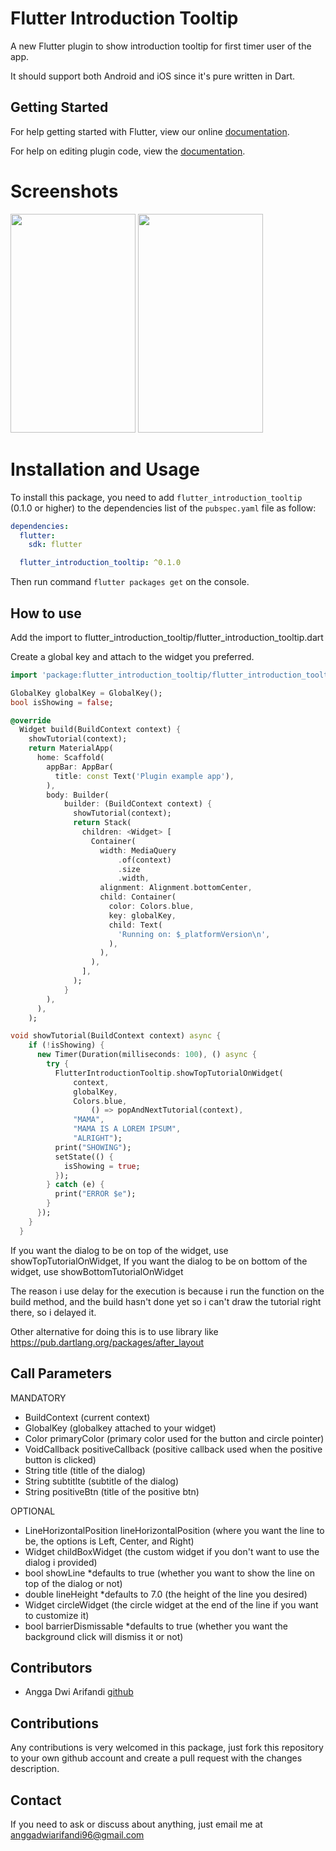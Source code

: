 # Flutter Introduction Tooltip

A new Flutter plugin to show introduction tooltip for first timer user of the app.

It should support both Android and iOS since it's pure written in Dart.

## Getting Started

For help getting started with Flutter, view our online
[documentation](https://flutter.io/).

For help on editing plugin code, view the [documentation](https://flutter.io/developing-packages/#edit-plugin-package).

# Screenshots

<img src="https://raw.githubusercontent.com/blackmenthor/flutter-introduction-tooltip/master/Screenshot_1.png" width= "200" height="350"> <img src="https://raw.githubusercontent.com/blackmenthor/flutter-introduction-tooltip/master/Screenshot_2.png" width= "200" height="350">

# Installation and Usage

To install this package, you need to add `flutter_introduction_tooltip` (0.1.0 or higher) to the dependencies
list of the `pubspec.yaml` file as follow:

```yaml
dependencies:
  flutter:
    sdk: flutter

  flutter_introduction_tooltip: ^0.1.0
```

Then run command `flutter packages get` on the console.

## How to use

Add the import to flutter_introduction_tooltip/flutter_introduction_tooltip.dart

Create a global key and attach to the widget you preferred.

```dart
import 'package:flutter_introduction_tooltip/flutter_introduction_tooltip.dart

GlobalKey globalKey = GlobalKey();
bool isShowing = false;

@override
  Widget build(BuildContext context) {
    showTutorial(context);
    return MaterialApp(
      home: Scaffold(
        appBar: AppBar(
          title: const Text('Plugin example app'),
        ),
        body: Builder(
            builder: (BuildContext context) {
              showTutorial(context);
              return Stack(
                children: <Widget> [
                  Container(
                    width: MediaQuery
                        .of(context)
                        .size
                        .width,
                    alignment: Alignment.bottomCenter,
                    child: Container(
                      color: Colors.blue,
                      key: globalKey,
                      child: Text(
                        'Running on: $_platformVersion\n',
                      ),
                    ),
                  ),
                ],
              );
            }
        ),
      ),
    );

void showTutorial(BuildContext context) async {
    if (!isShowing) {
      new Timer(Duration(milliseconds: 100), () async {
        try {
          FlutterIntroductionTooltip.showTopTutorialOnWidget(
              context,
              globalKey,
              Colors.blue,
                  () => popAndNextTutorial(context),
              "MAMA",
              "MAMA IS A LOREM IPSUM",
              "ALRIGHT");
          print("SHOWING");
          setState(() {
            isShowing = true;
          });
        } catch (e) {
          print("ERROR $e");
        }
      });
    }
  }

```

If you want the dialog to be on top of the widget, use showTopTutorialOnWidget,
If you want the dialog to be on bottom of the widget, use showBottomTutorialOnWidget

The reason i use delay for the execution is because i run the function on the build method, and the build hasn't done yet so
i can't draw the tutorial right there, so i delayed it.

Other alternative for doing this is to use library like https://pub.dartlang.org/packages/after_layout

## Call Parameters
MANDATORY
- BuildContext (current context)
- GlobalKey (globalkey attached to your widget)
- Color primaryColor (primary color used for the button and circle pointer)
- VoidCallback positiveCallback (positive callback used when the positive button is clicked)
- String title (title of the dialog)
- String subtitlte (subtitle of the dialog)
- String positiveBtn (title of the positive btn)

OPTIONAL
- LineHorizontalPosition lineHorizontalPosition (where you want the line to be, the options is Left, Center, and Right)
- Widget childBoxWidget (the custom widget if you don't want to use the dialog i provided)
- bool showLine *defaults to true (whether you want to show the line on top of the dialog or not)
- double lineHeight *defaults to 7.0 (the height of the line you desired)
- Widget circleWidget (the circle widget at the end of the line if you want to customize it)
- bool barrierDismissable *defaults to true (whether you want the background click will dismiss it or not)

## Contributors

- Angga Dwi Arifandi [github](https://github.com/blackmenthor)

## Contributions

Any contributions is very welcomed in this package, just fork this repository to your own github account and create a
pull request with the changes description.

## Contact

If you need to ask or discuss about anything, just email me at anggadwiarifandi96@gmail.com
